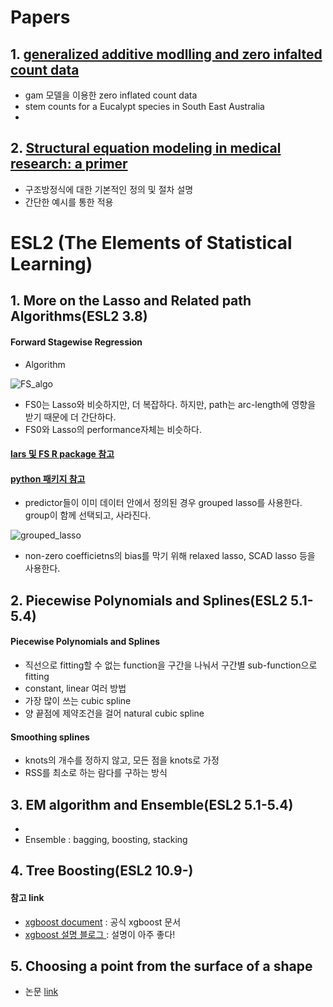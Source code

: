 Papers
=======

## 1. [generalized additive modlling and zero infalted count data](https://www.sciencedirect.com/science/article/pii/S0304380002001941)

* gam 모델을 이용한 zero inflated count data
* stem counts for a Eucalypt species in South East Australia
* 

## 2. [Structural equation modeling in medical research: a primer](https://bmcresnotes.biomedcentral.com/articles/10.1186/1756-0500-3-267)
* 구조방정식에 대한 기본적인 정의 및 절차 설명
* 간단한 예시를 통한 적용


# ESL2 (The Elements of Statistical Learning)
## 1. More on the Lasso and Related path Algorithms(ESL2 3.8)
#### Forward Stagewise Regression
  - Algorithm
  
  ![](https://github.com/miniii222/papers-summary/blob/master/More_on_the_Lasso/FS_algorithm.JPG "FS_algo")
  - FS0는 Lasso와 비슷하지만, 더 복잡하다. 하지만, path는 arc-length에 영향을 받기 때문에 더 간단하다.
  - FS0와 Lasso의 performance자체는 비슷하다.
#### [lars 및 FS R package 참고](https://cran.r-project.org/web/packages/lars/lars.pdf)
#### [python 패키지 참고](https://github.com/bbalasub1/glmnet_python/blob/master/test/glmnet_examples.ipynb)
  - predictor들이 이미 데이터 안에서 정의된 경우 grouped lasso를 사용한다. group이 함께 선택되고, 사라진다.
  
  ![](https://github.com/miniii222/papers-summary/blob/master/More_on_the_Lasso/grouped_lasso.JPG "grouped_lasso")
  - non-zero coefficietns의 bias를 막기 위해 relaxed lasso, SCAD lasso 등을 사용한다.
  
 ## 2. Piecewise Polynomials and Splines(ESL2 5.1-5.4)
#### Piecewise Polynomials and Splines
- 직선으로 fitting할 수 없는 function을 구간을 나눠서 구간별 sub-function으로 fitting
- constant, linear 여러 방법
- 가장 많이 쓰는 cubic spline
- 양 끝점에 제약조건을 걸어 natural cubic spline
#### Smoothing splines
- knots의 개수를 정하지 않고, 모든 점을 knots로 가정
- RSS를 최소로 하는 람다를 구하는 방식

## 3. EM algorithm and Ensemble(ESL2 5.1-5.4)
- 
- Ensemble : bagging, boosting, stacking

## 4. Tree Boosting(ESL2 10.9-)
#### 참고 link
- [xgboost document](https://xgboost.readthedocs.io/en/latest/tutorials/model.html) : 공식 xgboost 문서
- [xgboost 설명 블로그 ](https://brunch.co.kr/@snobberys/137) : 설명이 아주 좋다!

## 5. Choosing a point from the surface of a shape
- 논문 [link](https://projecteuclid.org/download/pdf_1/euclid.aoms/1177692644)
